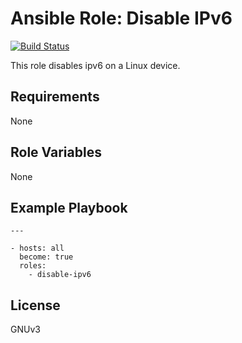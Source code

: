 # Ansible Role: Disable IPv6

[![Build Status](https://travis-ci.org/dsgnr/ansible-role-disable-ipv6.svg?branch=master)](https://travis-ci.org/dsgnr/ansible-role-disable-ipv6)

This role disables ipv6 on a Linux device.

## Requirements

None

## Role Variables

None

## Example Playbook

    ---
    
    - hosts: all
      become: true
      roles:
        - disable-ipv6

## License

GNUv3
